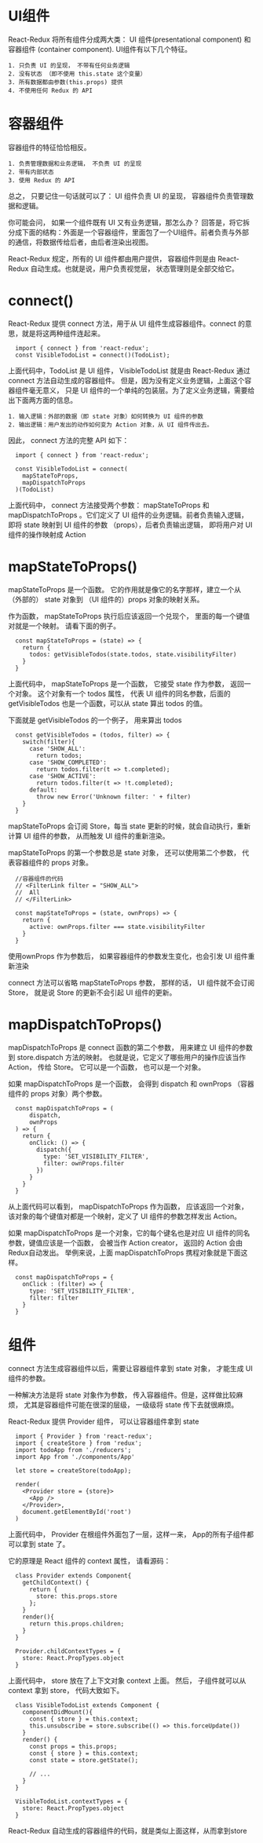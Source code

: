 # UI组件

  React-Redux 将所有组件分成两大类： UI 组件(presentational component) 和 容器组件 (container component).
  UI组件有以下几个特征。

    1. 只负责 UI 的呈现， 不带有任何业务逻辑
    2. 没有状态 （即不使用 this.state 这个变量）
    3. 所有数据都由参数(this.props) 提供
    4. 不使用任何 Redux 的 API

# 容器组件

  容器组件的特征恰恰相反。

    1. 负责管理数据和业务逻辑， 不负责 UI 的呈现
    2. 带有内部状态
    3. 使用 Redux 的 API

  总之， 只要记住一句话就可以了： UI 组件负责 UI 的呈现， 容器组件负责管理数据和逻辑。

  你可能会问， 如果一个组件既有 UI 又有业务逻辑，那怎么办？ 回答是，将它拆分成下面的结构：外面是一个容器组件，里面包了一个UI组件。前者负责与外部的通信，将数据传给后者，由后者渲染出视图。

  React-Redux 规定，所有的 UI 组件都由用户提供， 容器组件则是由 React-Redux 自动生成。也就是说，用户负责视觉层， 状态管理则是全部交给它。

# connect()
  React-Redux 提供 connect 方法，用于从 UI 组件生成容器组件。connect 的意思，就是将这两种组件连起来。

  ```
    import { connect } from 'react-redux';
    const VisibleTodoList = connect()(TodoList);
  ```

  上面代码中，TodoList 是 UI 组件， VisibleTodoList 就是由 React-Redux 通过 connect 方法自动生成的容器组件。
  但是，因为没有定义业务逻辑，上面这个容器组件毫无意义， 只是 UI 组件的一个单纯的包装层。为了定义业务逻辑，需要给出下面两方面的信息。

    1. 输入逻辑：外部的数据（即 state 对象）如何转换为 UI 组件的参数
    2. 输出逻辑：用户发出的动作如何变为 Action 对象，从 UI 组件传出去。

  因此， connect 方法的完整 API 如下：

  ```
    import { connect } from 'react-redux';

    const VisibleTodoList = connect(
      mapStateToProps,
      mapDispatchToProps
    )(TodoList)

  ```

  上面代码中， connect 方法接受两个参数： mapStateToProps 和 mapDispatchToProps 。它们定义了 UI 组件的业务逻辑。前者负责输入逻辑， 即将 state 映射到 UI 组件的参数 （props），后者负责输出逻辑， 即将用户对 UI 组件的操作映射成 Action

# mapStateToProps()

  mapStateToProps 是一个函数。 它的作用就是像它的名字那样，建立一个从 （外部的） state 对象到 （UI 组件的）props 对象的映射关系。

  作为函数， mapStateToProps 执行后应该返回一个兑现个， 里面的每一个键值对就是一个映射。 请看下面的例子。

  ```
    const mapStateToProps = (state) => {
      return {
        todos: getVisibleTodos(state.todos, state.visibilityFilter)
      }
    }
  ```

  上面代码中， mapStateToProps 是一个函数， 它接受 state 作为参数， 返回一个对象。 这个对象有一个 todos 属性， 代表 UI 组件的同名参数，后面的 getVisibleTodos 也是一个函数，可以从 state 算出 todos 的值。

  下面就是 getVisibleTodos 的一个例子， 用来算出 todos

  ```
    const getVisibleTodos = (todos, filter) => {
      switch(filter){
        case 'SHOW_ALL':
          return todos;
        case 'SHOW_COMPLETED':
          return todos.filter(t => t.completed);
        case 'SHOW_ACTIVE':
          return todos.filter(t => !t.completed);
        default:
          throw new Error('Unknown filter: ' + filter)
      }
    }
  ```

  mapStateToProps 会订阅 Store，每当 state 更新的时候，就会自动执行，重新计算 UI 组件的参数， 从而触发 UI 组件的重新渲染。

  mapStateToProps 的第一个参数总是 state 对象， 还可以使用第二个参数， 代表容器组件的 props 对象。

  ```
    //容器组件的代码
    // <FilterLink filter = "SHOW_ALL">
    //  All
    // </FilterLink>

    const mapStateToProps = (state, ownProps) => {
      return {
        active: ownProps.filter === state.visibilityFilter
      }
    }
  ```

  使用ownProps 作为参数后， 如果容器组件的参数发生变化，也会引发 UI 组件重新渲染

  connect 方法可以省略 mapStateToProps 参数， 那样的话， UI 组件就不会订阅 Store， 就是说 Store 的更新不会引起 UI 组件的更新。

# mapDispatchToProps()

  mapDispatchToProps 是 connect 函数的第二个参数， 用来建立 UI 组件的参数到 store.dispatch 方法的映射。 也就是说，它定义了哪些用户的操作应该当作 Action， 传给 Store。 它可以是一个函数， 也可以是一个对象。

  如果 mapDispatchToProps 是一个函数， 会得到 dispatch 和 ownProps （容器组件的 props 对象）两个参数。

  ```
    const mapDispatchToProps = (
        dispatch,
        ownProps
    ) => {
      return {
        onClick: () => {
          dispatch({
            type: 'SET_VISIBILITY_FILTER',
            filter: ownProps.filter
          })
        }
      }
    }
  ```

  从上面代码可以看到， mapDispatchToProps 作为函数， 应该返回一个对象， 该对象的每个键值对都是一个映射，定义了 UI 组件的参数怎样发出 Action。

  如果 mapDispatchToProps 是一个对象，它的每个键名也是对应 UI 组件的同名参数，键值应该是一个函数， 会被当作 Action creator， 返回的 Action 会由 Redux自动发出。 举例来说，上面 mapDispatchToProps 携程对象就是下面这样。

  ```
    const mapDispatchToProps = {
      onClick : (filter) => {
        type: 'SET_VISIBILITY_FILTER',
        filter: filter
      }
    }
  ```

# <Provider>组件

  connect 方法生成容器组件以后，需要让容器组件拿到 state 对象， 才能生成 UI 组件的参数。

  一种解决方法是将 state 对象作为参数， 传入容器组件。但是，这样做比较麻烦， 尤其是容器组件可能在很深的层级， 一级级将 state 传下去就很麻烦。

  React-Redux 提供 Provider 组件， 可以让容器组件拿到 state

  ```
    import { Provider } from 'react-redux';
    import { createStore } from 'redux';
    import todoApp from './reducers';
    import App from './components/App'

    let store = createStore(todoApp);

    render(
      <Provider store = {store}>
        <App />
      </Provider>,
      document.getElementById('root')
    )
  ```

  上面代码中， Provider 在根组件外面包了一层，这样一来， App的所有子组件都可以拿到 state 了。

  它的原理是 React 组件的 context 属性， 请看源码：

  ```
    class Provider extends Component{
      getChildContext() {
        return {
          store: this.props.store
        };
      }
      render(){
        return this.props.children;
      }
    }

    Provider.childContextTypes = {
      store: React.PropTypes.object
    }
  ```

  上面代码中， store 放在了上下文对象 context 上面。 然后， 子组件就可以从 context 拿到 store， 代码大致如下。

  ```
    class VisibleTodoList extends Component {
      componentDidMount(){
        const { store } = this.context;
        this.unsubscribe = store.subscribe(() => this.forceUpdate())
      }
      render() {
        const props = this.props;
        const { store } = this.context;
        const state = store.getState();

        // ...
      }
    }

    VisibleTodoList.contextTypes = {
      store: React.PropTypes.object
    }
  ```

  React-Redux 自动生成的容器组件的代码，就是类似上面这样，从而拿到store
